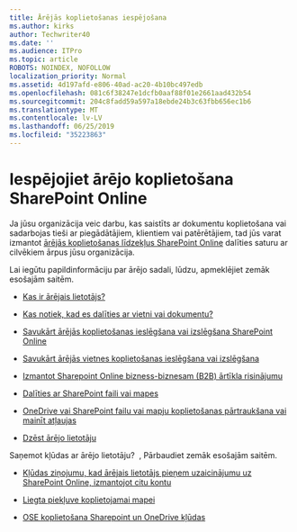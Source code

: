 ```yaml
---
title: Ārējās koplietošanas iespējošana
ms.author: kirks
author: Techwriter40
ms.date: ''
ms.audience: ITPro
ms.topic: article
ROBOTS: NOINDEX, NOFOLLOW
localization_priority: Normal
ms.assetid: 4d197afd-e806-40ad-ac20-4b10bc497edb
ms.openlocfilehash: 081c6f38247e1dcfb0aaf88f01e2661aad432b54
ms.sourcegitcommit: 204c8fadd59a597a18ebde24b3c63fbb656ec1b6
ms.translationtype: MT
ms.contentlocale: lv-LV
ms.lasthandoff: 06/25/2019
ms.locfileid: "35223863"
---
```

# <a name="enable-external-sharing-in-sharepoint-online"></a>Iespējojiet ārējo koplietošana SharePoint Online

Ja jūsu organizācija veic darbu, kas saistīts ar dokumentu koplietošana vai sadarbojas tieši ar piegādātājiem, klientiem vai patērētājiem, tad jūs varat izmantot [ārējās koplietošanas līdzekļus SharePoint Online](https://docs.microsoft.com/sharepoint/external-sharing-overview) dalīties saturu ar cilvēkiem ārpus jūsu organizācija.

Lai iegūtu papildinformāciju par ārējo sadali, lūdzu, apmeklējiet zemāk esošajām saitēm.

- [Kas ir ārējais lietotājs?](https://docs.microsoft.com/sharepoint/external-sharing-overview#what-is-an-external-user)

- [Kas notiek, kad es dalīties ar vietni vai dokumentu?](https://docs.microsoft.com/sharepoint/external-sharing-overview#what-happens-when-i-share-a-site-or-document)


- [Savukārt ārējās koplietošanas ieslēgšana vai izslēgšana SharePoint Online](https://docs.microsoft.com/sharepoint/turn-external-sharing-on-or-off)

- [Savukārt ārējās vietnes koplietošanas ieslēgšana vai izslēgšana](https://docs.microsoft.com/sharepoint/change-external-sharing-site)

- [Izmantot Sharepoint Online bizness-biznesam (B2B) ārtīkla risinājumu](https://docs.microsoft.com/sharepoint/create-b2b-extranet)

- [Dalīties ar SharePoint faili vai mapes](https://support.office.com/article/share-sharepoint-files-or-folders-1fe37332-0f9a-4719-970e-d2578da4941c)

- [OneDrive vai SharePoint failu vai mapju koplietošanas pārtraukšana vai mainīt atļaujas](https://support.office.com/article/stop-sharing-onedrive-or-sharepoint-files-or-folders-or-change-permissions-0a36470f-d7fe-40a0-bd74-0ac6c1e13323?ui=en-US&amp;rs=en-US&amp;ad=US)

- [Dzēst ārējo lietotāju](https://docs.microsoft.com/sharepoint/remove-users#delete-a-guest-from-the-microsoft-365-admin-center)

Saņemot kļūdas ar ārējo lietotāju? &nbsp;, Pārbaudiet zemāk esošajām saitēm.

- [Kļūdas ziņojumu, kad ārējais lietotājs pieņem uzaicinājumu uz SharePoint Online, izmantojot citu kontu](https://support.office.com/article/Error-message-when-an-external-user-accepts-a-SharePoint-Online-invitation-by-using-another-account-f0d34413-ea7c-42c7-a485-c4e5d421e5f0- )

- [Liegta piekļuve koplietojamai mapei](https://support.office.com/client/d678b57a-53ad-4414-9423-d8726a0c532f)

- [OSE koplietošana Sharepoint un OneDrive kļūdas](https://docs.microsoft.com/sharepoint/sharepoint-onedrive-error-message)

